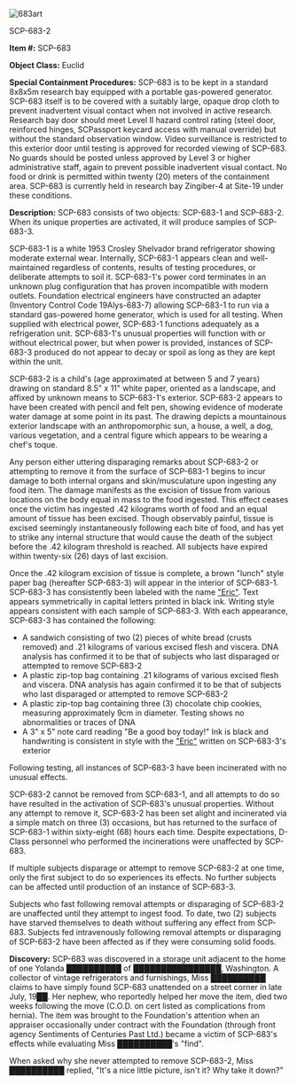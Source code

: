 ![683art](http://scp-wiki.wikidot.com/local--files/scp-683/683art)

SCP-683-2

**Item #:** SCP-683

**Object Class:** Euclid

**Special Containment Procedures:** SCP-683 is to be kept in a standard 8x8x5m research bay equipped with a portable gas-powered generator. SCP-683 itself is to be covered with a suitably large, opaque drop cloth to prevent inadvertent visual contact when not involved in active research. Research bay door should meet Level II hazard control rating (steel door, reinforced hinges, SCPassport keycard access with manual override) but without the standard observation window. Video surveillance is restricted to this exterior door until testing is approved for recorded viewing of SCP-683. No guards should be posted unless approved by Level 3 or higher administrative staff, again to prevent possible inadvertent visual contact. No food or drink is permitted within twenty (20) meters of the containment area. SCP-683 is currently held in research bay Zingiber-4 at Site-19 under these conditions.

**Description:** SCP-683 consists of two objects: SCP-683-1 and SCP-683-2. When its unique properties are activated, it will produce samples of SCP-683-3.

SCP-683-1 is a white 1953 Crosley Shelvador brand refrigerator showing moderate external wear. Internally, SCP-683-1 appears clean and well-maintained regardless of contents, results of testing procedures, or deliberate attempts to soil it. SCP-683-1's power cord terminates in an unknown plug configuration that has proven incompatible with modern outlets. Foundation electrical engineers have constructed an adapter (Inventory Control Code 19Alys-683-7) allowing SCP-683-1 to run via a standard gas-powered home generator, which is used for all testing. When supplied with electrical power, SCP-683-1 functions adequately as a refrigeration unit. SCP-683-1's unusual properties will function with or without electrical power, but when power is provided, instances of SCP-683-3 produced do not appear to decay or spoil as long as they are kept within the unit.

SCP-683-2 is a child's (age approximated at between 5 and 7 years) drawing on standard 8.5" x 11" white paper, oriented as a landscape, and affixed by unknown means to SCP-683-1's exterior. SCP-683-2 appears to have been created with pencil and felt pen, showing evidence of moderate water damage at some point in its past. The drawing depicts a mountainous exterior landscape with an anthropomorphic sun, a house, a well, a dog, various vegetation, and a central figure which appears to be wearing a chef's toque.

Any person either uttering disparaging remarks about SCP-683-2 or attempting to remove it from the surface of SCP-683-1 begins to incur damage to both internal organs and skin/musculature upon ingesting any food item. The damage manifests as the excision of tissue from various locations on the body equal in mass to the food ingested. This effect ceases once the victim has ingested .42 kilograms worth of food and an equal amount of tissue has been excised. Though observably painful, tissue is excised seemingly instantaneously following each bite of food, and has yet to strike any internal structure that would cause the death of the subject before the .42 kilogram threshold is reached. All subjects have expired within twenty-six (26) days of last excision.

Once the .42 kilogram excision of tissue is complete, a brown "lunch" style paper bag (hereafter SCP-683-3) will appear in the interior of SCP-683-1. SCP-683-3 has consistently been labeled with the name ["Eric"](/scp-066). Text appears symmetrically in capital letters printed in black ink. Writing style appears consistent with each sample of SCP-683-3. With each appearance, SCP-683-3 has contained the following:

*   A sandwich consisting of two (2) pieces of white bread (crusts removed) and .21 kilograms of various excised flesh and viscera. DNA analysis has confirmed it to be that of subjects who last disparaged or attempted to remove SCP-683-2
*   A plastic zip-top bag containing .21 kilograms of various excised flesh and viscera. DNA analysis has again confirmed it to be that of subjects who last disparaged or attempted to remove SCP-683-2
*   A plastic zip-top bag containing three (3) chocolate chip cookies, measuring approximately 9cm in diameter. Testing shows no abnormalities or traces of DNA
*   A 3" x 5" note card reading "Be a good boy today!" Ink is black and handwriting is consistent in style with the ["Eric"](/scp-168) written on SCP-683-3's exterior

Following testing, all instances of SCP-683-3 have been incinerated with no unusual effects.

SCP-683-2 cannot be removed from SCP-683-1, and all attempts to do so have resulted in the activation of SCP-683's unusual properties. Without any attempt to remove it, SCP-683-2 has been set alight and incinerated via a simple match on three (3) occasions, but has returned to the surface of SCP-683-1 within sixty-eight (68) hours each time. Despite expectations, D-Class personnel who performed the incinerations were unaffected by SCP-683.

If multiple subjects disparage or attempt to remove SCP-683-2 at one time, only the first subject to do so experiences its effects. No further subjects can be affected until production of an instance of SCP-683-3.

Subjects who fast following removal attempts or disparaging of SCP-683-2 are unaffected until they attempt to ingest food. To date, two (2) subjects have starved themselves to death without suffering any effect from SCP-683. Subjects fed intravenously following removal attempts or disparaging of SCP-683-2 have been affected as if they were consuming solid foods.

**Discovery:** SCP-683 was discovered in a storage unit adjacent to the home of one Yolanda ██████████ of ████████████████, Washington. A collector of vintage refrigerators and furnishings, Miss ██████████ claims to have simply found SCP-683 unattended on a street corner in late July, 19██. Her nephew, who reportedly helped her move the item, died two weeks following the move (C.O.D. on cert listed as complications from hernia). The item was brought to the Foundation's attention when an appraiser occasionally under contract with the Foundation (through front agency Sentiments of Centuries Past Ltd.) became a victim of SCP-683's effects while evaluating Miss ██████████'s "find".

When asked why she never attempted to remove SCP-683-2, Miss ██████████ replied, "It's a nice little picture, isn't it? Why take it down?"